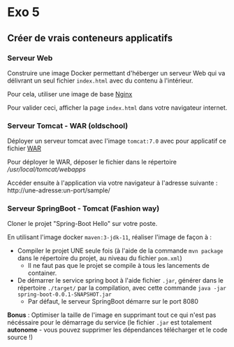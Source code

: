 # Exo 5

## Créer de vrais conteneurs applicatifs

### Serveur Web

Construire une image Docker permettant d'héberger un serveur Web qui va délivrant un seul fichier `index.html` avec du contenu à l'intérieur.

Pour cela, utiliser une image de base [Nginx](https://hub.docker.com/_/nginx/) 

Pour valider ceci, afficher la page `index.html` dans votre navigateur internet.

### Serveur Tomcat - WAR (oldschool)

Déployer un serveur tomcat avec l'image `tomcat:7.0` avec pour applicatif ce fichier [WAR](https://tomcat.apache.org/tomcat-7.0-doc/appdev/sample/sample.war)

Pour déployer le WAR, déposer le fichier dans le répertoire */usr/local/tomcat/webapps*

Accéder ensuite à l'application via votre navigateur à l'adresse suivante : http://une-adresse:un-port/sample/

### Serveur SpringBoot - Tomcat (Fashion way)

Cloner le projet "Spring-Boot Hello" sur votre poste.

En utilisant l'image docker `maven:3-jdk-11`, réaliser l'image de façon à :

- Compiler le projet UNE seule fois (à l'aide de la commande `mvn package` dans le répertoire du projet, au niveau du fichier `pom.xml`)
  - Il ne faut pas que le projet se compile à tous les lancements de container.
- De démarrer le service spring boot à l'aide fichier `.jar`, générer dans le répertoire `./target/` par la compilation, avec cette commande `java -jar spring-boot-0.0.1-SNAPSHOT.jar`
  - Par défaut, le serveur SpringBoot démarre sur le port 8080



**Bonus** : Optimiser la taille de l'image en supprimant tout ce qui n'est pas nécéssaire pour le démarrage du service  (le fichier `.jar` est totalement **autonome** - vous pouvez supprimer les dépendances télécharger et le code source !)